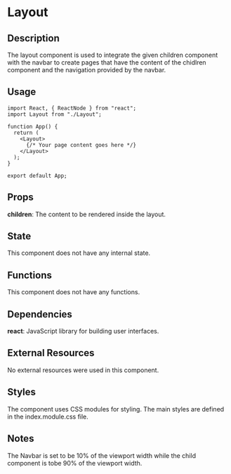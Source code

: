# Layout

## Description

The layout component is used to integrate the given children component with the navbar to create pages that have the content of the chidlren component and the navigation provided by the navbar.

## Usage
```
import React, { ReactNode } from "react";
import Layout from "./Layout";

function App() {
  return (
    <Layout>
      {/* Your page content goes here */}
    </Layout>
  );
}

export default App;
```


## Props
**children**: The content to be rendered inside the layout.

## State
This component does not have any internal state.

## Functions
This component does not have any functions.

## Dependencies
**react**: JavaScript library for building user interfaces.  

## External Resources
No external resources were used in this component.  

## Styles
The component uses CSS modules for styling. The main styles are defined in the index.module.css file.

## Notes
The Navbar is set to be 10% of the viewport width while the child component is tobe 90% of the viewport width.  
